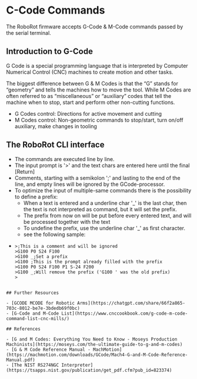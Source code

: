 # C-Code Commands

The RoboRot firmware accepts G-Code & M-Code commands passed by the serial terminal.

## Introduction to G-Code

G Code is a special programming language that is interpreted by Computer Numerical Control (CNC)
machines to create motion and other tasks.

The biggest difference between G & M Codes is that the “G” stands for “geometry” and 
tells the machines how to move the tool. While M Codes are often referred to as “miscellaneous” or “auxiliary” codes that tell the machine when to stop, start and perform other non-cutting functions.
- G Codes control: Directions for active movement and cutting
- M Codes control: Non-geometric commands to stop/start, turn on/off auxiliary, make changes in tooling

## The RoboRot CLI interface

- The commands are executed line by line.
- The input prompt is '>' and the text chars are entered here until the final [Return]
- Comments, starting with a semikolon ';' and lasting to the end of the line,
and empty lines will be ignored by the GCode-processor.
- To optimize the input of multiple-same commands there is the possibility to define a prefix:
  - When a text is entered and a underline char '_' is the last char, then the text is not interpreted as command, but it will set the prefix.
  - The prefix from now on will be put before every entered text, and will be processed together with the text
  - To undefine the prefix, use the underline char '_' as first character.
  - see the following sample:
- ```
  >;This is a comment and will be ignored
  >G100 P0 S24 F100
  >G100 _;Set a prefix
  >G100 ;This is the prompt already filled with the prefix
  >G100 P0 S24 F100 P1 S-24 F200
  >G100 _;Will remove the prefix ('G100 ' was the old prefix)
  >
  ```
```

## Further Resources

- [GCODE MCODE for Robotic Arms](https://chatgpt.com/share/66f2a865-703c-8012-be7e-3bdedb69f0bc)
- [G-Code and M-Code List](https://www.cnccookbook.com/g-code-m-code-command-list-cnc-mills/)

## References

- [G and M Codes: Everything You Need to Know - Moseys Production Machinists](https://moseys.com/the-ultimate-guide-to-g-and-m-codes)
- [G & M Code Reference Manual - MachMotion](https://machmotion.com/downloads/GCode/Mach4-G-and-M-Code-Reference-Manual.pdf)
- [The NIST RS274NGC Interpreter](https://tsapps.nist.gov/publication/get_pdf.cfm?pub_id=823374)